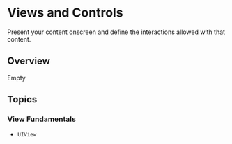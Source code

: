 # Views and Controls

Present your content onscreen and define the interactions allowed with that content.

## Overview

Empty

## Topics

### View Fundamentals

- ``UIView``
